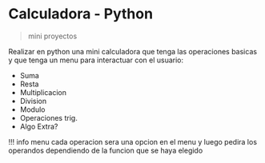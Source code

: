 # Calculadora - Python

> mini proyectos

Realizar en python una mini calculadora que tenga las operaciones basicas y que tenga un menu para interactuar con el usuario:

- Suma
- Resta
- Multiplicacion
- Division
- Modulo
- Operaciones trig.
- Algo Extra?

!!! info menu
    cada operacion sera una opcion en el menu y luego pedira los operandos dependiendo de la funcion que se haya elegido


